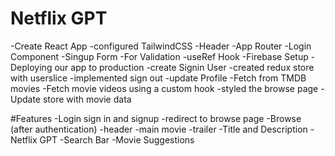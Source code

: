 # Netflix GPT
-Create React App 
-configured TailwindCSS
-Header
-App Router
-Login Component
-Singup Form
-For Validation
-useRef Hook
-Firebase Setup
-Deploying our app to production
-create Signin User
-created redux store with userslice
-implemented sign out
-update Profile
-Fetch from TMDB movies
-Fetch movie videos using a custom hook
-styled the browse page
-Update store with movie data


#Features
-Login sign in and signup
-redirect to browse page
-Browse (after authentication)
    -header
    -main movie
    -trailer 
    -Title and Description
-Netflix GPT
-Search Bar
-Movie Suggestions
